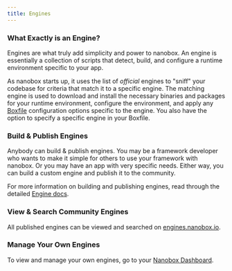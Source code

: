 ```yaml
---
title: Engines
---
```


### What Exactly is an Engine?
Engines are what truly add simplicity and power to nanobox. An engine is essentially a collection of scripts that detect, build, and configure a runtime environment specific to your app.

As nanobox starts up, it uses the list of *official* engines to "sniff" your codebase for criteria that match it to a specific engine. The matching engine is used to download and install the necessary binaries and packages for your runtime environment, configure the environment, and apply any [Boxfile](/getting-started/boxfile/) configuration options specific to the engine. You also have the option to specify a specific engine in your Boxfile.

### Build & Publish Engines
Anybody can build & publish engines. You may be a framework developer who wants to make it simple for others to use your framework with nanobox. Or you may have an app with very specific needs. Either way, you can build a custom engine and publish it to the community.

For more information on building and publishing engines, read through the detailed [Engine docs](/engines/).

### View & Search Community Engines
All published engines can be viewed and searched on [engines.nanobox.io](https://engines.nanobox.io).

### Manage Your Own Engines
To view and manage your own engines, go to your [Nanobox Dashboard](https://dashboard.nanobox.io).